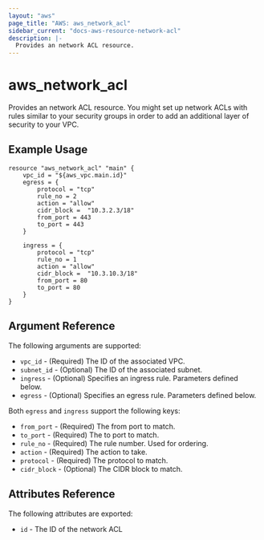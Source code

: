 ```yaml
---
layout: "aws"
page_title: "AWS: aws_network_acl"
sidebar_current: "docs-aws-resource-network-acl"
description: |-
  Provides an network ACL resource.
---
```


# aws\_network\_acl

Provides an network ACL resource. You might set up network ACLs with rules similar
to your security groups in order to add an additional layer of security to your VPC.

## Example Usage

```
resource "aws_network_acl" "main" {
	vpc_id = "${aws_vpc.main.id}"
	egress = {
		protocol = "tcp"
		rule_no = 2
		action = "allow"
		cidr_block =  "10.3.2.3/18"
		from_port = 443
		to_port = 443
	}

	ingress = {
		protocol = "tcp"
		rule_no = 1
		action = "allow"
		cidr_block =  "10.3.10.3/18"
		from_port = 80
		to_port = 80
	}
}
```

## Argument Reference

The following arguments are supported:

* `vpc_id` - (Required) The ID of the associated VPC.
* `subnet_id` - (Optional) The ID of the associated subnet.
* `ingress` - (Optional) Specifies an ingress rule. Parameters defined below.
* `egress` - (Optional) Specifies an egress rule. Parameters defined below.

Both `egress` and `ingress` support the following keys:

* `from_port` - (Required) The from port to match.
* `to_port` - (Required) The to port to match.
* `rule_no` - (Required) The rule number. Used for ordering.
* `action` - (Required) The action to take.
* `protocol` - (Required) The protocol to match.
* `cidr_block` - (Optional) The CIDR block to match.

## Attributes Reference

The following attributes are exported:

* `id` - The ID of the network ACL

